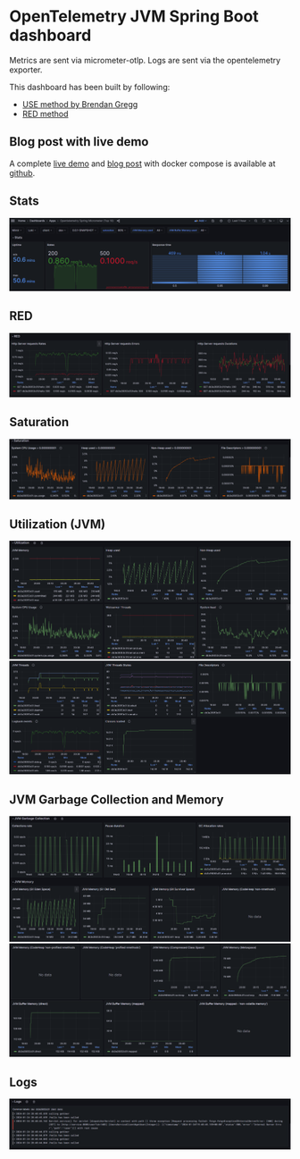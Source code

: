 # OpenTelemetry JVM Spring Boot dashboard

Metrics are sent via micrometer-otlp.
Logs are sent via the opentelemetry exporter.

This dashboard has been built by following:
- [USE method by Brendan Gregg](https://www.brendangregg.com/usemethod.html#:~:text=The%20Utilization%20Saturation%20and%20Errors,identifying%20resource%20bottlenecks%20or%20errors.)
- [RED method](https://grafana.com/blog/2018/08/02/the-red-method-how-to-instrument-your-services/)

## Blog post with live demo
A complete [live demo](https://o11y-weekly.github.io/2024-01-31_OpenTelemetry_Looks_Good_To_Me/demo/) and [blog post](https://o11y-weekly.github.io/2024-01-31_OpenTelemetry_Looks_Good_To_Me/) with docker compose is available at [github](https://github.com/cboudereau/grafana-dashboards/tree/main/opentelemetry/java/springboot).

## Stats
![Stats](./top_10_1.png)

## RED
![RED](./top_10_2.png)

## Saturation
![Saturation](./top_10_3.png)

## Utilization (JVM)
![Utilization (JVM) part 1](./top_10_4.png)
![Utilization (JVM) part 1](./top_10_5.png)

## JVM Garbage Collection and Memory
![JVM Garbage Collection and Memory part1](./top_10_6.png)
![JVM Garbage Collection and Memory part2](./top_10_7.png)

## Logs
![Logs](./top_10_8.png)
